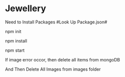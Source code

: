 # Jewellery

Need to Install Packages
#Look Up Package.json#

npm init

npm install

npm start

If image error occor, then delete all items from mongoDB

And Then Delete All Images from images folder


